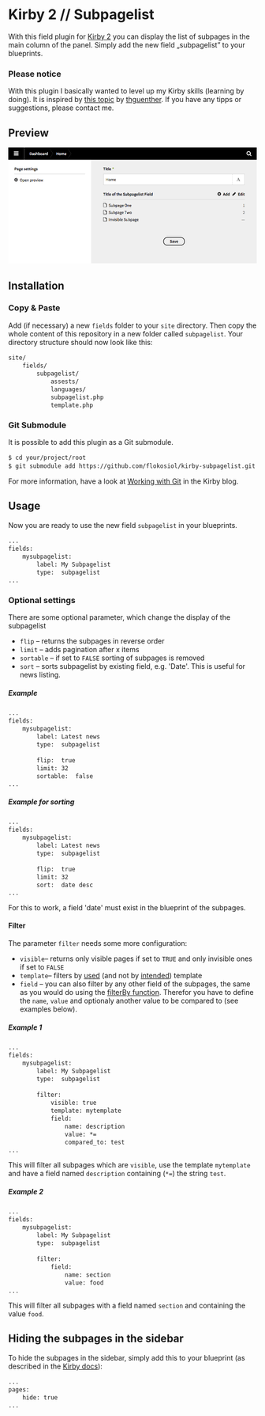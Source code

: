 # Kirby 2 // Subpagelist

With this field plugin for [Kirby 2](http://getkirby.com) you can display the list of subpages in the main column of the panel. Simply add the new field „subpagelist” to your blueprints.

### Please notice

With this plugin I basically wanted to level up my Kirby skills (learning by doing). It is inspired by [this topic](http://forum.getkirby.com/t/showing-only-subpages/227) by [thguenther](http://forum.getkirby.com/users/thguenther/activity). If you have any tipps or suggestions, please contact me.

## Preview


![Screenshot](screenshot.png)


## Installation

### Copy & Paste

Add (if necessary) a new `fields` folder to your `site` directory. Then copy the whole content of this repository in a new folder called `subpagelist`. Your directory structure should now look like this:

```
site/
	fields/
		subpagelist/
			assests/
			languages/
			subpagelist.php
			template.php
```

### Git Submodule

It is possible to add this plugin as a Git submodule.

```bash
$ cd your/project/root
$ git submodule add https://github.com/flokosiol/kirby-subpagelist.git site/fields/subpagelist
```

For more information, have a look at [Working with Git](http://getkirby.com/blog/working-with-git) in the Kirby blog.


## Usage

Now you are ready to use the new field `subpagelist` in your blueprints.

```
...
fields:
	mysubpagelist:
		label: My Subpagelist
		type:  subpagelist
...
```


### Optional settings

There are some optional parameter, which change the display of the subpagelist

+ `flip` – returns the subpages in reverse order
+ `limit` – adds pagination after x items
+ `sortable` – if set to `FALSE` sorting of subpages is removed
+ `sort` – sorts subpagelist by existing field, e.g. 'Date'. This is useful for news listing.

##### Example

```
...
fields:
	mysubpagelist:
		label: Latest news
		type:  subpagelist

		flip:  true
		limit: 32
		sortable:  false
...
```

##### Example for sorting

```
...
fields:
	mysubpagelist:
		label: Latest news
		type:  subpagelist

		flip:  true
		limit: 32
		sort:  date desc
...
```
For this to work, a field 'date' must exist in the blueprint of the subpages.

#### Filter

The parameter `filter` needs some more configuration:

+ `visible`– returns only visible pages if set to `TRUE` and only invisible ones if set to `FALSE`
+ `template`– filters by [used](http://getkirby.com/docs/cheatsheet/page/template) (and not by [intended](http://getkirby.com/docs/cheatsheet/page/intended-template)) template
+ `field` – you can also filter by any other field of the subpages, the same as you would do using the [filterBy function](http://getkirby.com/docs/cheatsheet/pages/filterBy). Therefor you have to define the `name`, `value` and optionaly another value to be compared to (see examples below).

##### Example 1

```
...
fields:
	mysubpagelist:
		label: My Subpagelist
		type:  subpagelist

		filter:
			visible: true
			template: mytemplate
			field:
				name: description
				value: *=
				compared_to: test
...
```
This will filter all subpages which are `visible`, use the template `mytemplate` and have a field named `description` containing (`*=`) the string `test`.

##### Example 2

```
...
fields:
	mysubpagelist:
		label: My Subpagelist
		type:  subpagelist

		filter:
			field:
				name: section
				value: food
...
```
This will filter all subpages with a field named `section` and containing the value `food`.

## Hiding the subpages in the sidebar

To hide the subpages in the sidebar, simply add this to your blueprint (as described in the [Kirby docs](http://getkirby.com/docs/panel/blueprints/page-settings#hide-subpages)):

```
...
pages:
	hide: true
...
```
